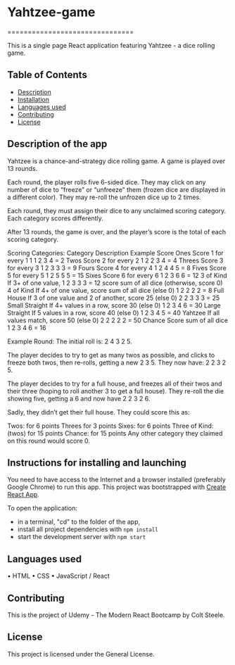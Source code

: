 # Yahtzee-game
===============================

This is a single page React application featuring Yahtzee - a dice rolling game.

## Table of Contents

* [Description](#description)
* [Installation](#instructions-for-installing-and-launching)
* [Languages used](#languages-used)
* [Contributing](#contributing)
* [License](#license)

## Description of the app

Yahtzee is a chance-and-strategy dice rolling game. A game is played over 13 rounds.

Each round, the player rolls five 6-sided dice. They may click on any number of dice to “freeze” or “unfreeze” them (frozen dice are displayed in a different color). They may re-roll the unfrozen dice up to 2 times.

Each round, they must assign their dice to any unclaimed scoring category. Each category scores differently.

After 13 rounds, the game is over, and the player’s score is the total of each scoring category.

Scoring Categories:
Category        	Description	                  Example Score
Ones	            Score 1 for every 1	          1 1 2 3 4 = 2
Twos	            Score 2 for every 2	          1 2 2 3 4 = 4
Threes	          Score 3 for every 3	          1 2 3 3 3 = 9
Fours	            Score 4 for every 4	          1 2 4 4 5 = 8
Fives	            Score 5 for every 5	          1 2 5 5 5 = 15
Sixes	            Score 6 for every 6	          1 2 3 6 6 = 12
3 of Kind	        If 3+ of one value,           1 2 3 3 3 = 12
                  score sum of all dice 
                  (otherwise, score 0)	
4 of Kind	        If 4+ of one value, score sum of all dice (else 0)	1 2 2 2 2 = 8
Full House	      If 3 of one value and 2 of another, score 25 (else 0)	2 2 3 3 3 = 25
Small Straight	  If 4+ values in a row, score 30 (else 0)	1 2 3 4 6 = 30
Large Straight	  If 5 values in a row, score 40 (else 0)	1 2 3 4 5 = 40
Yahtzee	          If all values match, score 50 (else 0)	2 2 2 2 2 = 50
Chance	          Score sum of all dice	        1 2 3 4 6 = 16

Example Round:
The initial roll is: 2 4 3 2 5.

The player decides to try to get as many twos as possible, and clicks to freeze both twos, then re-rolls, getting a new 2 3 5. They now have: 2 2 3 2 5.

The player decides to try for a full house, and freezes all of their twos and their three (hoping to roll another 3 to get a full house). They re-roll the die showing five, getting a 6 and now have 2 2 3 2 6.

Sadly, they didn’t get their full house. They could score this as:

Twos: for 6 points
Threes for 3 points
Sixes: for 6 points
Three of Kind: (twos) for 15 points
Chance: for 15 points
Any other category they claimed on this round would score 0.

## Instructions for installing and launching

You need to have access to the Internet and a browser installed (preferably Google Chrome) to run this app.
This project was bootstrapped with [Create React App](https://github.com/facebookincubator/create-react-app).

To open the application: 

* in a terminal, "cd" to the folder of the app,
* install all project dependencies with `npm install`
* start the development server with `npm start`

## Languages used

•	HTML
•	CSS
•	JavaScript / React

## Contributing

This is the project of Udemy - The Modern React Bootcamp by Colt Steele.

## License

This project is licensed under the General License.
